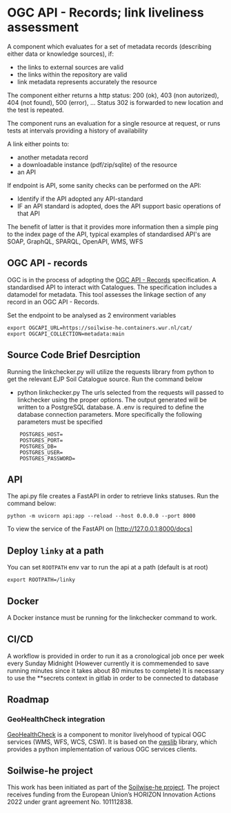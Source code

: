 # OGC API - Records; link liveliness assessment

A component which evaluates for a set of metadata records (describing either data or knowledge sources), if:

- the links to external sources are valid
- the links within the repository are valid
- link metadata represents accurately the resource

The component either returns a http status: 200 (ok), 403 (non autorized), 404 (not found), 500 (error), ...
Status 302 is forwarded to new location and the test is repeated.

The component runs an evaluation for a single resource at request, or runs tests at intervals providing a history of availability 

A link either points to:

- another metadata record
- a downloadable instance (pdf/zip/sqlite) of the resource
- an API

If endpoint is API, some sanity checks can be performed on the API:

- Identify if the API adopted any API-standard
- IF an API standard is adopted, does the API support basic operations of that API

The benefit of latter is that it provides more information then a simple ping to the index page of the API, typical examples of standardised API's are SOAP, GraphQL, SPARQL, OpenAPI, WMS, WFS

## OGC API - records

OGC is in the process of adopting the [OGC API - Records](https://github.com/opengeospatial/ogcapi-records) specification. A standardised API to interact with Catalogues. The specification includes a datamodel for metadata. This tool assesses the linkage section of any record in an OGC API - Records.

Set the endpoint to be analysed as 2 environment variables

```
export OGCAPI_URL=https://soilwise-he.containers.wur.nl/cat/
export OGCAPI_COLLECTION=metadata:main
```

## Source Code Brief Desrciption

Running the linkchecker.py will utilize the requests library from python to get the relevant EJP Soil Catalogue source.
Run the command below
* python linkchecker.py
The urls selected from the requests will passed to linkchecker using the proper options.
The output generated will be written to a PostgreSQL database.
A .env is required to define the database connection parameters.
More specifically the following parameters must be specified

```
    POSTGRES_HOST=
    POSTGRES_PORT=
    POSTGRES_DB=
    POSTGRES_USER=
    POSTGRES_PASSWORD=
```

## API
The api.py file creates a FastAPI in order to retrieve links statuses. 
Run the command below:
```
python -m uvicorn api:app --reload --host 0.0.0.0 --port 8000 
```
To view the service of the FastAPI on [http://127.0.0.1:8000/docs]

## Deploy `linky` at a path

You can set `ROOTPATH` env var to run the api at a path (default is at root)

```
export ROOTPATH=/linky
```

## Docker
A Docker instance must be running for the linkchecker command to work.

## CI/CD
A workflow is provided in order to run it as a cronological job once per week every Sunday Midnight
(However currently it is commemended to save running minutes since it takes about 80 minutes to complete)
It is necessary to use the **secrets context in gitlab in order to be connected to database

## Roadmap

### GeoHealthCheck integration

[GeoHealthCheck](https://GeoHealthCheck.org) is a component to monitor livelyhood of typical OGC services (WMS, WFS, WCS, CSW). It is based on the [owslib](https://owslib.readthedocs.io/en/latest/) library, which provides a python implementation of various OGC services clients.

## Soilwise-he project

This work has been initiated as part of the [Soilwise-he project](https://soilwise-he.eu/).
The project receives funding from the European Union’s HORIZON Innovation Actions 2022 under grant agreement No. 101112838.

